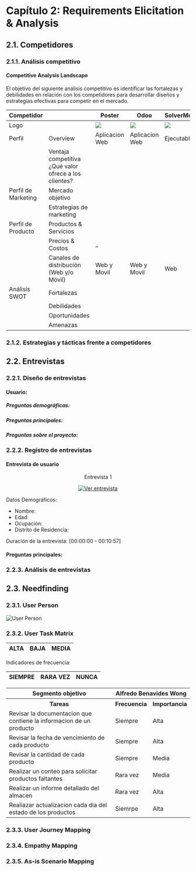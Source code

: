 # Capítulo 2: Requirements Elicitation & Analysis

## 2.1. Competidores

### 2.1.1. Análisis competitivo

#### Competitive Analysis Landscape  

El objetivo del siguiente análisis competitivo es identificar las fortalezas y debilidades en relación con los competidores para desarrollar diseños y estrategias efectivas para competir en el mercado.

| Competidor|        |Poster|Odoo|SolverMedia|name|
| ----------|--------|-------|-----|-------|-------|
| Logo      |        |    ![](/Assets/Img/Chapter%20II/poster.png)| ![](/Assets/Img/Chapter%20II/odoo_logo.png)| ![](/Assets/Img/Chapter%20II/Solvermedia-logo-montserrat_font_black.png)| ![logo]() |
| Perfil    | Overview| Aplicacion Web |Aplicacion Web  |Ejecutable  |Aplicacion Web |
|  | Ventaja competitiva ¿Qué valor ofrece a los clientes? |  | |||
| Perfil de Marketing | Mercado objetivo| | |
|                     | Estrategias de marketing||| | |
| Perfil de Producto  | Productos & Servicios|||| |
|                     | Precios & Costos|_||| |
|                     | Canales de distribución (Web y/o Móvil)| Web y Movil | Web y Movil|Web|Web|
| Análisis SWOT       | Fortalezas||| ||
|                     | Debilidades|||||
|                     | Oportunidades | | | | |
|                     | Amenazas|||||

### 2.1.2. Estrategias y tácticas frente a competidores




## 2.2. Entrevistas

### 2.2.1. Diseño de entrevistas

#### Usuario:

##### Preguntas demográficas:


##### Preguntas principales:


##### Preguntas sobre el proyecto:




### 2.2.2. Registro de entrevistas

#### Entrevista de usuario

<div style="text-align: center;">

<p >Entrevista 1</p>

[![Ver entrevista]()]()

</div>

Datos Demográficos:  
 
- Nombre: 
- Edad: 
- Ocupación:  
- Distrito de Residencia:  

Duración de la entrevista: [00:00:00 - 00:10:57]

#### Preguntas principales:


### 2.2.3. Análisis de entrevistas


## 2.3. Needfinding


### 2.3.1. User Person


![User Person](/Assets/Img/Chapter%20II/user%20person_almacenero.jpg)

### 2.3.2. User Task Matrix


| ALTA | BAJA | MEDIA |
|------|------|-------|      

Indicadores de frecuencia:

| SIEMPRE | RARA VEZ | NUNCA |
|------|------|-------|     

<table>
    <thead>
        <tr>
            <th>Segmento objetivo</th>
            <th colspan="2">Alfredo Benavides Wong</th>
        </tr>
    </thead>
    <tbody>
        <tr>
            <th>Tareas</th>
            <th>Frecuencia</th>
            <th>Importancia</th>
        </tr>
        <tr>
            <td>Revisar la documentacion que contiene la informacion de un producto</td>
            <td>Siempre</td>
            <td>Alta</td>
        </tr>
        <tr>
            <td>Revisar la fecha de vencimiento de cada producto</td>
            <td>Siempre</td>
            <td>Alta</td>
        </tr>   
        <tr>
            <td>Revisar la cantidad de cada producto</td>
            <td>Siempre</td>
            <td>Media</td>
        </tr>  
        <tr>
            <td>Realizar un conteo para solicitar productos faltantes</td>
            <td>Rara vez</td>
            <td>Media</td>
        </tr>  
        <tr>
            <td>Realizar un informe detallado del almacen</td>
            <td>Rara vez</td>
            <td>Alta</td>
        </tr>  
        <tr>
            <td>Realiazar actualizacion cada dia del estado de los productos </td>
            <td>Siemrpe</td>
            <td>Alta</td>
        </tr>  
    </tbody>
</table>  



### 2.3.3. User Journey Mapping



### 2.3.4. Empathy Mapping




### 2.3.5. As-is Scenario Mapping

